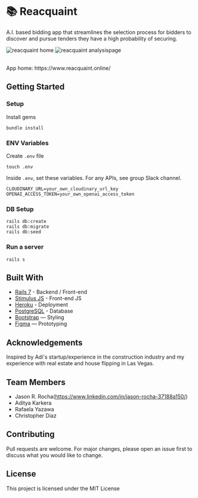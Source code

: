 # 📚 Reacquaint

A.I. based bidding app that streamlines the selection process for bidders to discover and pursue tenders they have a high probability of securing.

![reacquaint home](https://github.com/user-attachments/assets/ed84fad5-87c4-4878-9acd-c417af764ad0)
![reacquaint analysispage](https://github.com/user-attachments/assets/5f4346d9-cf19-4720-968d-d7b95a0337e5)

<br>
App home: https://www.reacquaint.online/
   

## Getting Started
### Setup

Install gems
```
bundle install
```

### ENV Variables
Create `.env` file
```
touch .env
```
Inside `.env`, set these variables. For any APIs, see group Slack channel.
```
CLOUDINARY_URL=your_own_cloudinary_url_key
OPENAI_ACCESS_TOKEN=your_own_openai_access_token
```

### DB Setup
```
rails db:create
rails db:migrate
rails db:seed
```

### Run a server
```
rails s
```

## Built With
- [Rails 7](https://guides.rubyonrails.org/) - Backend / Front-end
- [Stimulus JS](https://stimulus.hotwired.dev/) - Front-end JS
- [Heroku](https://heroku.com/) - Deployment
- [PostgreSQL](https://www.postgresql.org/) - Database
- [Bootstrap](https://getbootstrap.com/) — Styling
- [Figma](https://www.figma.com) — Prototyping

## Acknowledgements
Inspired by Adi's startup/experience in the construction industry and my experience with real estate and house flipping in Las Vegas.

## Team Members
- Jason R. Rocha(https://www.linkedin.com/in/jason-rocha-37188a150/)
- Aditya Karkera
- Rafaela Yazawa
- Christopher Diaz

## Contributing
Pull requests are welcome. For major changes, please open an issue first to discuss what you would like to change.

## License
This project is licensed under the MIT License
